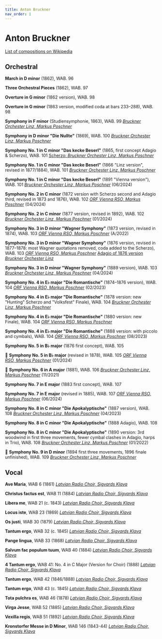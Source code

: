 ```yaml
---
title: Anton Bruckner
nav_order: 1
---
```


# Anton Bruckner

[List of compositions on Wikipedia](https://en.wikipedia.org/wiki/List_of_compositions_by_Anton_Bruckner)

## Orchestral

**March in D minor** (1862), WAB. 96

**Three Orchestral Pieces** (1862), WAB. 97

**Overture in G minor** (1862 version), WAB. 98

**Overture in G minor** (1863 version, modified coda at bars 233–288), WAB. 98

**Symphony in F minor** (Studiensymphonie, 1863), WAB. 99 [*Bruckner Orchester Linz, Markus Poschner*](https://tidal.com/browse/track/384348582?u)

**Symphony in D minor "Die Nullte"** (1869), WAB. 100 [*Bruckner Orchester Linz, Markus Poschner*](https://tidal.com/browse/track/384348586?u) 

**Symphony No. 1 in C minor "Das kecke Beserl"** (1865, first concept Adagio & Scherzo), WAB. 101 [Scherzo: *Bruckner Orchester Linz, Markus Poschner*](https://tidal.com/browse/track/384348598?u)

**Symphony No. 1 in C minor "Das kecke Beserl"** (1866 "Linz version", revised in 1877/1884), WAB. 101 [*Bruckner Orchester Linz, Markus Poschner*](https://tidal.com/browse/track/384348590?u)

**Symphony No. 1 in C minor "Das kecke Beserl"** (1891 "Vienna version"), WAB. 101 [*Bruckner Orchester Linz, Markus Poschner*](https://tidal.com/browse/track/384348594?u) (06/2024)

**Symphony No. 2 in C minor** (1872 version with Scherzo second and Adagio third, revised in 1873 and 1876), WAB. 102 [*ORF Vienna RSO, Markus Poschner*](https://tidal.com/browse/track/384348599?u) (04/2024)

**Symphony No. 2 in C minor** (1877 version, revised in 1892), WAB. 102 [*Bruckner Orchester Linz, Markus Poschner*](https://tidal.com/browse/track/384348603?u) (01/2024)

**Symphony No. 3 in D minor "Wagner Symphony"** (1873 version, revised in 1874), WAB. 103 [*ORF Vienna RSO, Markus Poschner*](https://tidal.com/browse/track/384348607?u) (A/2022)

**Symphony No. 3 in D minor "Wagner Symphony"** (1876 version, revised in 1877–1878: most Wagner quotations removed, coda added to the Scherzo), WAB. 103 [*ORF Vienna RSO, Markus Poschner*](https://tidal.com/browse/track/384348611?u) [Adagio of 1876 version *Bruckner Orchester Linz*](https://tidal.com/browse/track/384348615?u)

**Symphony No. 3 in D minor "Wagner Symphony"** (1889 version), WAB. 103 [*Bruckner Orchester Linz, Markus Poschner*](https://tidal.com/browse/track/384348616?u) (04/2024)

**Symphony No. 4 in E♭ major "Die Romantische"** (1874–1876 version), WAB. 104 [*ORF Vienna RSO, Markus Poschner*](https://tidal.com/browse/track/384348620?u) (02/2023)

**Symphony No. 4 in E♭ major "Die Romantische"** (1878 version: new "Hunting" Scherzo and "Volksfest" Finale), WAB. 104 [*Bruckner Orchester Linz, Markus Poschner*](https://tidal.com/browse/track/384348624?u)

**Symphony No. 4 in E♭ major "Die Romantische"** (1880 version: new Finale), WAB. 104 [*ORF Vienna RSO, Markus Poschner*](https://tidal.com/browse/track/384348628?u)

**Symphony No. 4 in E♭ major "Die Romantische"** (1888 version: with piccolo and cymbals), WAB. 104 [*ORF Vienna RSO, Markus Poschner*](https://tidal.com/browse/track/384348629?u) (08/2023)

**Symphony No. 5 in B♭ major** (1876 first concept), WAB. 105

💎 **Symphony No. 5 in B♭ major** (revised in 1878), WAB. 105 [*ORF Vienna RSO, Markus Poschner*](https://tidal.com/browse/track/384348633?u) (01/2024)

💎 **Symphony No. 6 in A major** (1881), WAB. 106 [*Bruckner Orchester Linz, Markus Poschner*](https://tidal.com/browse/track/384348637?u) (11/2021)

**Symphony No. 7 in E major** (1883 first concept), WAB. 107

**Symphony No. 7 in E major** (revised in 1885), WAB. 107 [*ORF Vienna RSO, Markus Poschner*](https://tidal.com/browse/track/384348641?u) (06/2024)

**Symphony No. 8 in C minor "Die Apokalyptische"** (1887 version), WAB. 108 [*Bruckner Orchester Linz, Markus Poschner*](https://tidal.com/browse/track/384348645?u) (04/2023)

**Symphony No. 8 in C minor "Die Apokalyptische"** (1888 Adagio), WAB. 108

**Symphony No. 8 in C minor "Die Apokalyptische"** (1890 version: 3rd woodwind in first three movements, fewer cymbal clashes in Adagio, harps in Trio), WAB. 108 [*Bruckner Orchester Linz, Markus Poschner*](https://tidal.com/browse/track/384348649?u) (01/2022)

💎 **Symphony No. 9 in D minor** (1894 first three movements, 1896 finale unfinished), WAB. 109 [*Bruckner Orchester Linz, Markus Poschner*](https://tidal.com/browse/track/384348653?u)

## Vocal

**Ave Maria**, WAB 6 (1861) [*Latvian Radio Choir, Sigvards Klava*](https://tidal.com/browse/track/284019406?u)

**Christus factus est**, WAB 11 (1884) [*Latvian Radio Choir, Sigvards Klava*](https://tidal.com/browse/track/284019401?u)

**Libera me**, WAB 21 (c. 1843) [*Latvian Radio Choir, Sigvards Klava*](https://tidal.com/browse/track/284019407?u)

**Locus iste**, WAB 23 (1869) [*Latvian Radio Choir, Sigvards Klava*](https://tidal.com/browse/track/284019403?u)

**Os justi**, WAB 30 (1879) [*Latvian Radio Choir, Sigvards Klava*](https://tidal.com/browse/track/284019400?u)

**Tantum ergo**, WAB 32 (c. 1845) [*Latvian Radio Choir, Sigvards Klava*](https://tidal.com/browse/track/284019408?u)

**Pange lingua**, WAB 33 (1868) [*Latvian Radio Choir, Sigvards Klava*](https://tidal.com/browse/track/284019412?u)

**Salvum fac populum tuum**, WAB 40 (1884) [*Latvian Radio Choir, Sigvards Klava*](https://tidal.com/browse/track/284019413?u)

**4 Tantum ergo**, WAB 41: No. 4 in C Major (Version for Choir) (1888) [*Latvian Radio Choir, Sigvards Klava*](https://tidal.com/browse/track/284019399?u)

**Tantum ergo**, WAB 42 (1846/1888) [*Latvian Radio Choir, Sigvards Klava*](https://tidal.com/browse/track/284019409?u)

**Tantum ergo**, WAB 43 (c. 1845) [*Latvian Radio Choir, Sigvards Klava*](https://tidal.com/browse/track/284019410?u)

**Tota pulchra es**, WAB 46 (1878) [*Latvian Radio Choir, Sigvards Klava*](https://tidal.com/browse/track/284019414?u)

**Virga Jesse**, WAB 52 (1885) [*Latvian Radio Choir, Sigvards Klava*](https://tidal.com/browse/track/284019411?u)

**Vexilla regis**, WAB 51 (1892) [*Latvian Radio Choir, Sigvards Klava*](https://tidal.com/browse/track/284019415?u)

**Kronstorfer Messe in D Minor**, WAB 146 (1843-44) [*Latvian Radio Choir, Sigvards Klava*](https://tidal.com/browse/track/284019398?u)

